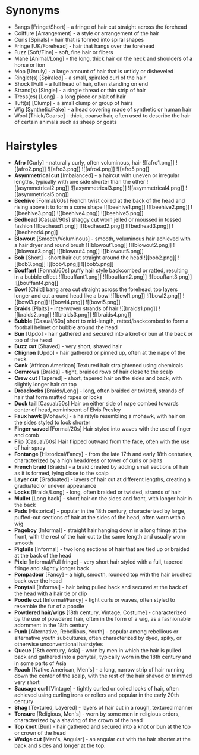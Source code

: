 # Synonyms
- Bangs [Fringe/Short] - a fringe of hair cut straight across the forehead
- Coiffure [Arrangement] - a style or arrangement of the hair
- Curls [Spirals] - hair that is formed into spiral shapes
- Fringe [UK/Forehead] - hair that hangs over the forehead
- Fuzz [Soft/Fine] - soft, fine hair or fibers
- Mane [Animal/Long] - the long, thick hair on the neck and shoulders of a horse or lion
- Mop [Unruly] - a large amount of hair that is untidy or disheveled
- Ringlet(s) [Spiraled] - a small, spiraled curl of the hair
- Shock [Full] - a full head of hair, often standing on end
- Strand(s) [Single] - a single thread or thin strip of hair
- Tress(es) [Long] - a long piece or plait of hair
- Tuft(s) [Clump] - a small clump or group of hairs
- Wig [Synthetic/Fake] - a head covering made of synthetic or human hair
- Wool [Thick/Coarse] - thick, coarse hair, often used to describe the hair of certain animals such as sheep or goats

# Hairstyles
- **Afro** [Curly] - naturally curly, often voluminous, hair
  ![[afro1.png]] ![[afro2.png]] ![[afro3.png]] ![[afro4.png]] ![[afro5.png]]
- **Asymmetrical cut** [Imbalanced] - a haircut with uneven or irregular lengths, typically with one side shorter than the other
 ![[asymmetrical2.png]] ![[asymmetrical3.png]] ![[asymmetrical4.png]] ![[asymmetrical5.png]]
- **Beehive** [Formal/60s] French twist coiled at the back of the head and rising above it to form a cone shape
  ![[beehive1.png]] ![[beehive2.png]] ![[beehive3.png]] ![[beehive4.png]] ![[beehive5.png]]
- **Bedhead** [Casual/90s] shaggy cut worn jelled or moussed in tossed fashion
  ![[bedhead1.png]] ![[bedhead2.png]] ![[bedhead3.png]] ![[bedhead4.png]]
- **Blowout** [Smooth/Voluminous] - smooth, voluminous hair achieved with a hair dryer and round brush
  ![[blowout1.png]] ![[blowout2.png]] ![[blowout3.png]] ![[blowout4.png]] ![[blowout5.png]]
- **Bob** [Short] - short hair cut straight around the head
![[bob2.png]] ![[bob3.png]] ![[bob4.png]] ![[bob5.png]]
- **Bouffant** [Formal/60s] puffy hair style backcombed or ratted, resulting in a bubble effect
  ![[bouffant1.png]] ![[bouffant2.png]] ![[bouffant3.png]] ![[bouffant4.png]]
- **Bowl** [Child] bang area cut straight across the forehead, top layers longer and cut around head like a bowl
  ![[bowl1.png]] ![[bowl2.png]] ![[bowl3.png]] ![[bowl4.png]] ![[bowl5.png]]
- **Braids** [Plaits] - interwoven strands of hair
  ![[braids1.png]] ![[braids2.png]] ![[braids3.png]] ![[braids4.png]]
- **Bubble** [Casual/60s] short to mid-length, ratted/backcombed to form a football helmet or bubble around the head
- **Bun** [Updo] - hair gathered and secured into a knot or bun at the back or top of the head
- **Buzz cut** [Shaved] - very short, shaved hair
- **Chignon** [Updo] - hair gathered or pinned up, often at the nape of the neck
- **Conk** [African American] Textured hair straightened using chemicals
- **Cornrows** [Braids] - tight, braided rows of hair close to the scalp
- **Crew cut** [Tapered] - short, tapered hair on the sides and back, with slightly longer hair on top
- **Dreadlocks** [Braids/Long] - long, often braided or twisted, strands of hair that form matted ropes or locks
- **Duck tail** [Casual/50s] Hair on either side of nape combed towards center of head, reminiscent of Elvis Presley
- **Faux hawk** [Mohawk] - a hairstyle resembling a mohawk, with hair on the sides styled to look shorter
- **Finger waved** [Formal/20s] Hair styled into waves with the use of finger and comb
- **Flip** [Casual/60s] Hair flipped outward from the face, often with the use of hair spray
- **Fontange** [Historical/Fancy] - from the late 17th and early 18th centuries, characterized by a high headdress or tower of curls or plaits
- **French braid** [Braids] - a braid created by adding small sections of hair as it is formed, lying close to the scalp
- **Layer cut** [Graduated] - layers of hair cut at different lengths, creating a graduated or uneven appearance
- **Locks** [Braids/Long] - long, often braided or twisted, strands of hair
- **Mullet** [Long back] - short hair on the sides and front, with longer hair in the back
- **Pads** [Historical] - popular in the 18th century, characterized by large, puffed-out sections of hair at the sides of the head, often worn with a wig
- **Pageboy** [Informal] - straight hair hanging down in a long fringe at the front, with the rest of the hair cut to the same length and usually worn smooth
- **Pigtails** [Informal] - two long sections of hair that are tied up or braided at the back of the head
- **Pixie** [Informal/Full fringe] - very short hair styled with a full, tapered fringe and slightly longer back
- **Pompadour** [Fancy] - a high, smooth, rounded top with the hair brushed back over the head
- **Ponytail** [Informal] - hair being pulled back and secured at the back of the head with a hair tie or clip
- **Poodle cut** [Informal/Fancy] - tight curls or waves, often styled to resemble the fur of a poodle
- **Powdered hair/wigs** [18th century, Vintage, Costume] - characterized by the use of powdered hair, often in the form of a wig, as a fashionable adornment in the 18th century
- **Punk** [Alternative, Rebellious, Youth] - popular among rebellious or alternative youth subcultures, often characterized by dyed, spiky, or otherwise unconventional hairstyles
- **Queue** [18th century, Asia] - worn by men in which the hair is pulled back and gathered into a ponytail, typically worn in the 18th century and in some parts of Asia
- **Roach** [Native American, Men's] - a long, narrow strip of hair running down the center of the scalp, with the rest of the hair shaved or trimmed very short
- **Sausage curl** [Vintage] - tightly curled or coiled locks of hair, often achieved using curling irons or rollers and popular in the early 20th century
- **Shag** [Textured, Layered] - layers of hair cut in a rough, textured manner
- **Tonsure** [Religious, Men's] - worn by some men in religious orders, characterized by a shaving of the crown of the head
- **Top knot** [Bun] - hair gathered and secured into a knot or bun at the top or crown of the head
- **Wedge cut** [Men's, Angular] - an angular cut with the hair shorter at the back and sides and longer at the top.
